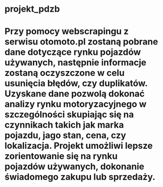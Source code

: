 # projekt_pdzb
# Przy pomocy webscrapingu z serwisu otomoto.pl zostaną pobrane dane dotyczące rynku pojazdów używanych, następnie informacje zostaną oczyszczone w celu usunięcia błędów, czy duplikatów. Uzyskane dane pozwolą dokonać analizy rynku motoryzacyjnego w szczególności skupiając się na czynnikach takich jak marka pojazdu, jago stan, cena, czy lokalizacja. Projekt umożliwi lepsze zorientowanie się na rynku pojazdów używanych, dokonanie świadomego zakupu lub sprzedaży.
